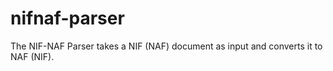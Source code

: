 # nifnaf-parser

The NIF-NAF Parser takes a NIF (NAF) document as input and converts it to NAF (NIF).

